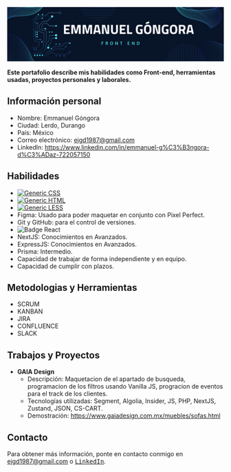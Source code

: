 <div align="center">
<img src="https://raw.githubusercontent.com/emmanueljgd1987/emmanueljgd1987/main/BANNER%20GITHUB.png">
</div>

**Este portafolio describe mis habilidades como Front-end, herramientas usadas, proyectos personales y laborales.**

## **Información personal**

* Nombre: Emmanuel Góngora
* Ciudad: Lerdo, Durango
* País: México 
* Correo electrónico: ejgd1987@gmail.com
* LinkedIn: https://www.linkedin.com/in/emmanuel-g%C3%B3ngora-d%C3%ADaz-722057150

## **Habilidades**

* [![Generic CSS](https://img.shields.io/badge/CSS-CSS3-ORANGE.svg)](https://shields.io/)
* [![Generic HTML](https://img.shields.io/badge/HTML-HTML5-<COLOR>.svg)](https://shields.io/)
* [![Generic LESS](https://img.shields.io/badge/LESS-LESS-<COLOR>.svg)](https://shields.io/)
* Figma: Usado para poder maquetar en conjunto con Pixel Perfect.
* Git y GitHub: para el control de versiones.
* ![Badge React](https://badges.aleen42.com/src/react.svg)
* NextJS: Conocimientos en Avanzados.
* ExpressJS: Conocimientos en Avanzados.
* Prisma: Intermedio.
* Capacidad de trabajar de forma independiente y en equipo.
* Capacidad de cumplir con plazos.

## **Metodologias y Herramientas**

* SCRUM
* KANBAN 
* JIRA
* CONFLUENCE
* SLACK

## **Trabajos y Proyectos**

* **GAIA Design**
    * Descripción: Maquetacion de el apartado de busqueda, programacion de los filtros usando Vanilla JS, progracion de eventos para el track de los clientes.
    * Tecnologías utilizadas: Segment, Algolia, Insider, JS, PHP, NextJS, Zustand, JSON, CS-CART.
    * Demostración: https://www.gaiadesign.com.mx/muebles/sofas.html

## **Contacto**

Para obtener más información, ponte en contacto conmigo en ejgd1987@gmail.com o [<kbd>LinkedIn</kbd>](https://www.linkedin.com/in/emmanuel-g%C3%B3ngora-d%C3%ADaz-722057150).


